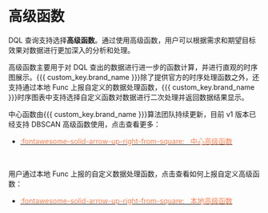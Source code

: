 # 高级函数


DQL 查询支持选择**高级函数**。通过使用高级函数，用户可以根据需求和期望目标效果对数据进行更加深入的分析和处理。

高级函数主要用于对 DQL 查出的数据进行进一步的函数计算，并进行直观的时序图展示。{{{ custom_key.brand_name }}}除了提供官方的时序处理函数之外，还支持通过本地 Func 上报自定义的数据处理函数，{{{ custom_key.brand_name }}}时序图表中支持选择自定义函数对数据进行二次处理并返回数据结果显示。


中心函数由{{{ custom_key.brand_name }}}算法团队持续更新，目前 v1 版本已经支持 DBSCAN 高级函数使用，点击查看更多：

<div class="grid cards" markdown>

- [<font color="coral"> :fontawesome-solid-arrow-up-right-from-square: &nbsp; 中心高级函数</font>](../advanced-funcs/center-funcs.md)

<br/>

</div>

用户通过本地 Func 上报的自定义数据处理函数，点击查看如何上报自定义高级函数：

<div class="grid cards" markdown>

- [<font color="coral"> :fontawesome-solid-arrow-up-right-from-square: &nbsp; 本地高级函数</font>](../advanced-funcs/local-funcs.md)

<br/>

</div>